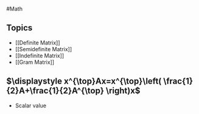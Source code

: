 #Math 
## Topics
* [[Definite Matrix]]
* [[Semidefinite Matrix]]
* [[Indefinite Matrix]]
* [[Gram Matrix]]
## $\displaystyle x^{\top}Ax=x^{\top}\left( \frac{1}{2}A+\frac{1}{2}A^{\top} \right)x$
* Scalar value